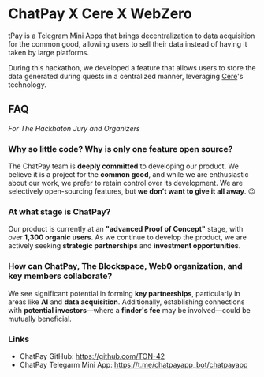 # ChatPay X Cere X WebZero

tPay is a Telegram Mini Apps that brings decentralization to data acquisition for the common good, allowing users to sell their data instead of having it taken by large platforms.

During this hackathon, we developed a feature that allows users to store the data generated during quests in a centralized manner, leveraging [Cere](https://www.cere.network/)'s technology.

## FAQ

_For The Hackhaton Jury and Organizers_

### Why so little code? Why is only one feature open source?

The ChatPay team is **deeply committed** to developing our product. We believe it is a project for the **common good**, and while we are enthusiastic about our work, we prefer to retain control over its development. We are selectively open-sourcing features, but **we don’t want to give it all away**. 😉

### At what stage is ChatPay?

Our product is currently at an **"advanced Proof of Concept"** stage, with over **1,300 organic users**. As we continue to develop the product, we are actively seeking **strategic partnerships** and **investment opportunities**.

### How can ChatPay, The Blockspace, Web0 organization, and key members collaborate?

We see significant potential in forming **key partnerships**, particularly in areas like **AI** and **data acquisition**. Additionally, establishing connections with **potential investors**—where a **finder's fee** may be involved—could be mutually beneficial.

### Links

- ChatPay GitHub: https://github.com/TON-42
- ChatPay Telegarm Mini App: https://t.me/chatpayapp_bot/chatpayapp
